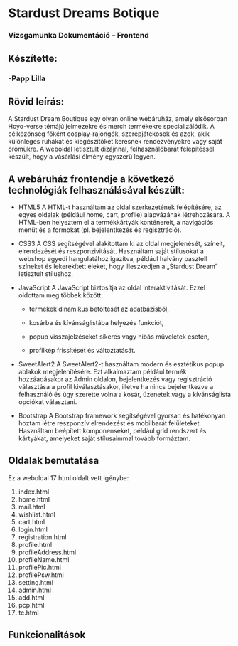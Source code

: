 # Stardust Dreams Botique
### Vizsgamunka Dokumentáció – Frontend

## Készítette:
###  -Papp Lilla


## Rövid leírás:
A Stardust Dream Boutique egy olyan online webáruház, amely elsősorban Hoyo-verse témájú jelmezekre és merch termékekre specializálódik.
A célközönség főként cosplay-rajongók, szerepjátékosok és azok, akik különleges ruhákat és kiegészítőket keresnek rendezvényekre vagy saját örömükre.
A weboldal letisztult dizájnnal, felhasználóbarát felépítéssel készült, hogy a vásárlási élmény egyszerű legyen.

## A webáruház frontendje a következő technológiák felhasználásával készült:
* HTML5
  A HTML-t használtam az oldal szerkezetének felépítésére, az egyes oldalak (például home, cart, profile) alapvázának létrehozására. A HTML-ben helyeztem el a termékkártyák konténereit, a navigációs menüt és a formokat (pl. bejelentkezés és regisztráció).

* CSS3
A CSS segítségével alakítottam ki az oldal megjelenését, színeit, elrendezését és reszponzivitását. Használtam saját stílusokat a webshop egyedi hangulatához igazítva, például halvány pasztell színeket és lekerekített éleket, hogy illeszkedjen a „Stardust Dream” letisztult stílushoz.

* JavaScript
A JavaScript biztosítja az oldal interaktivitását. Ezzel oldottam meg többek között:

  * termékek dinamikus betöltését az adatbázisból,

  * kosárba és kívánságlistába helyezés funkciót,

  * popup visszajelzéseket sikeres vagy hibás műveletek esetén,

  * profilkép frissítését és változtatását.

* SweetAlert2
A SweetAlert2-t használtam modern és esztétikus popup ablakok megjelenítésére. Ezt alkalmaztam például termék hozzáadásakor az Admin oldalon, bejelentkezés vagy regisztráció választása a profil kiválasztásakor, illetve ha nincs bejelentkezve a felhasználó és úgy szerette volna a kosár, üzenetek vagy a kívánságlista opciókat választani.

* Bootstrap
A Bootstrap framework segítségével gyorsan és hatékonyan hoztam létre reszponzív elrendezést és mobilbarát felületeket. Használtam beépített komponenseket, például grid rendszert és kártyákat, amelyeket saját stílusaimmal tovább formáztam.

## Oldalak bemutatása
Ez a weboldal 17 html oldalt vett igénybe:
  1. index.html
  2. home.html
  3. mail.html
  4. wishlist.html
  5. cart.html
  6. login.html
  7. registration.html
  8. profile.html
  9. profileAddress.html
  10. profileName.html
  11. profilePic.html
  12. profilePsw.html
  13. setting.html
  14. admin.html
  15. add.html
  16. pcp.html
  17. tc.html

## Funkcionalitások
